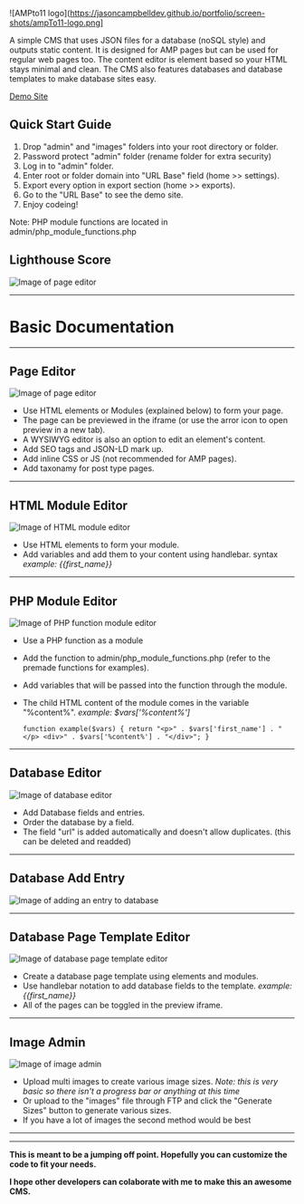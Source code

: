 ![AMPto11 logo](https://jasoncampbelldev.github.io/portfolio/screen-shots/ampTo11-logo.png]

A simple CMS that uses JSON files for a database (noSQL style) and outputs static content. 
It is designed for AMP pages but can be used for regular web pages too. 
The content editor is element based so your HTML stays minimal and clean.
The CMS also features databases and database templates to make database sites easy.

[Demo Site](http://jtc-art.com/ampTo11-demo/)

## Quick Start Guide
1. Drop "admin" and "images" folders into your root directory or folder.
2. Password protect "admin" folder (rename folder for extra security)
3. Log in to "admin" folder.
4. Enter root or folder domain into "URL Base" field (home >> settings).
5. Export every option in export section (home >> exports).
6. Go to the "URL Base" to see the demo site. 
7. Enjoy codeing!

Note: PHP module functions are located in admin/php_module_functions.php

## Lighthouse Score

![Image of page editor](https://jasoncampbelldev.github.io/portfolio/screen-shots/lighthouse-score.jpg)

---

# Basic Documentation

---

## Page Editor

![Image of page editor](https://jasoncampbelldev.github.io/portfolio/screen-shots/page-editor.jpg)

- Use HTML elements or Modules (explained below) to form your page.
- The page can be previewed in the iframe (or use the arror icon to open preview in a new tab).
- A WYSIWYG editor is also an option to edit an element's content.
- Add SEO tags and JSON-LD mark up.
- Add inline CSS or JS (not recommended for AMP pages).
- Add taxonamy for post type pages.

---

## HTML Module Editor

![Image of HTML module editor](https://jasoncampbelldev.github.io/portfolio/screen-shots/html-module-edit.jpg)

- Use HTML elements to form your module.
- Add variables and add them to your content using handlebar. syntax *example: {{first_name}}*

---

## PHP Module Editor

![Image of PHP function module editor](https://jasoncampbelldev.github.io/portfolio/screen-shots/php-module-edit.jpg)

- Use a PHP function as a module
- Add the function to admin/php_module_functions.php (refer to the premade functions for examples).
- Add variables that will be passed into the function through the module.
- The child HTML content of the module comes in the variable "%content%". *example: $vars['%content%']*
  
    ``function example($vars) { return "<p>" . $vars['first_name'] . "</p> <div>" . $vars['%content%'] . "</div>"; }``

---

## Database Editor

![Image of database editor](https://jasoncampbelldev.github.io/portfolio/screen-shots/database-editor.jpg)

- Add Database fields and entries.
- Order the database by a field.
- The field "url" is added automatically and doesn't allow duplicates. (this can be deleted and readded)

---

## Database Add Entry

![Image of adding an entry to database](https://jasoncampbelldev.github.io/portfolio/screen-shots/database-add-entry.jpg)

---

## Database Page Template Editor

![Image of database page template editor](https://jasoncampbelldev.github.io/portfolio/screen-shots/db-page-editor.jpg)

- Create a database page template using elements and modules.
- Use handlebar notation to add database fields to the template. *example: {{first_name}}*
- All of the pages can be toggled in the preview iframe.

---

## Image Admin

![Image of image admin](https://jasoncampbelldev.github.io/portfolio/screen-shots/image-admin.jpg)

- Upload multi images to create various image sizes. *Note: this is very basic so there isn't a progress bar or anything at this time*
- Or upload to the "images" file through FTP and click the "Generate Sizes" button to generate various sizes.
- If you have a lot of images the second method would be best

---

---

__This is meant to be a jumping off point. Hopefully you can customize the code to fit your needs.__

__I hope other developers can colaborate with me to make this an awesome CMS.__
